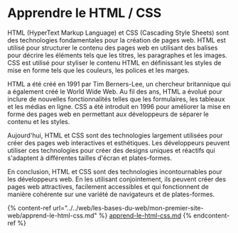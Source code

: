 # Apprendre le HTML / CSS

HTML (HyperText Markup Language) et CSS (Cascading Style Sheets) sont des technologies fondamentales pour la création de pages web. HTML est utilisé pour structurer le contenu des pages web en utilisant des balises pour décrire les éléments tels que les titres, les paragraphes et les images. CSS est utilisé pour styliser le contenu HTML en définissant les styles de mise en forme tels que les couleurs, les polices et les marges.

HTML a été créé en 1991 par Tim Berners-Lee, un chercheur britannique qui a également créé le World Wide Web. Au fil des ans, HTML a évolué pour inclure de nouvelles fonctionnalités telles que les formulaires, les tableaux et les médias en ligne. CSS a été introduit en 1996 pour améliorer la mise en forme des pages web en permettant aux développeurs de séparer le contenu et les styles.

Aujourd'hui, HTML et CSS sont des technologies largement utilisées pour créer des pages web interactives et esthétiques. Les développeurs peuvent utiliser ces technologies pour créer des designs uniques et réactifs qui s'adaptent à différentes tailles d'écran et plates-formes.

En conclusion, HTML et CSS sont des technologies incontournables pour les développeurs web. En les utilisant conjointement, ils peuvent créer des pages web attractives, facilement accessibles et qui fonctionnent de manière cohérente sur une variété de navigateurs et de plates-formes.

{% content-ref url="../../web/les-bases-du-web/mon-premier-site-web/apprend-le-html-css.md" %}
[apprend-le-html-css.md](../../web/les-bases-du-web/mon-premier-site-web/apprend-le-html-css.md)
{% endcontent-ref %}
